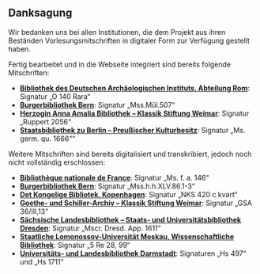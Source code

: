 Danksagung
----------

Wir bedanken uns bei allen Institutionen, die dem Projekt aus ihren
Beständen Vorlesungsmitschriften in digitaler Form zur Verfügung
gestellt haben.

Fertig bearbeitet und in die Webseite integriert sind bereits folgende
Mitschriften:

-   **[Bibliothek des Deutschen Archäologischen Instituts, Abteilung
    Rom](http://www.dainst.org/de/department/bibliothek-rom "Bibliothek des Deutschen Archäologischen Instituts, Abteilung Rom")**:
    Signatur „O 140 Rara“
-   **[Burgerbibliothek
    Bern](http://www.burgerbib.ch/d/index.html "Burgerbibliothek Bern")**:
    Signatur „Mss.Mül.507“
-   **[Herzogin Anna Amalia Bibliothek – Klassik Stiftung
    Weimar](http://www.klassik-stiftung.de/einrichtungen/herzogin-anna-amalia-bibliothek/ "Herzogin Anna Amalia Bibliothek – Klassik Stiftung Weimar")**:
    Signatur „Ruppert 2056“
-   **[Staatsbibliothek zu Berlin – Preußischer
    Kulturbesitz](http://staatsbibliothek-berlin.de/ "Staatsbibliothek zu Berlin – Preußischer Kulturbesitz")**:
    Signatur „Ms. germ. qu. 1666““

Weitere Mitschriften sind bereits digitalisiert und transkribiert,
jedoch noch nicht vollständig erschlossen:

-   **[Bibliothèque nationale de
    France](http://www.bnf.fr/fr/acc/x.accueil.html "Bibliothèque nationale de France")**:
    Signatur „Ms. f. a. 146“
-   **[Burgerbibliothek
    Bern](http://www.burgerbib.ch/d/index.html "Burgerbibliothek Bern")**:
    Signatur „Mss.h.h.XLV.86.1-3“
-   **[Det Kongelige Bibliotek,
    Kopenhagen](http://www.kb.dk/da/index.html "Det Kongelige Bibliotek, Kopenhagen“")**:
    Signatur „NKS 420 c kvart“
-   **[Goethe- und Schiller-Archiv – Klassik Stiftung
    Weimar](http://www.klassik-stiftung.de/einrichtungen/goethe-und-schiller-archiv/ "Goethe- und Schiller-Archiv – Klassik Stiftung Weimar")**:
    Signatur „GSA 36/III,13“
-   **[Sächsische Landesbibliothek – Staats- und Universitätsbibliothek
    Dresden](http://www.slub-dresden.de/startseite/ "Sächsische Landesbibliothek – Staats- und Universitätsbibliothek Dresden")**:
    Signatur „Mscr. Dresd. App. 1611“
-   **[Staatliche Lomonossov-Universität Moskau, Wissenschaftliche
    Bibliothek](http://nbmgu.ru/ "Staatliche Lomonossov-Universität Moskau, Wissenschaftliche Bibliothek")**:
    Signatur „5 Re 28, 99“
-   **[Universitäts- und Landesbibliothek
    Darmstadt](http://www.ucl.ac.uk/library/special-coll/ "University CollUniversitäts- und Landesbibliothek Darmstadt")**:
    Signaturen „Hs 497“ und „Hs 1711“

